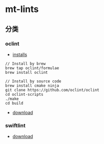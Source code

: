 # mt-lints

## 分类

### oclint

- [installs]()
```
// Install by brew
brew tap oclint/formulae
brew install oclint

// Install by source code
brew install cmake ninja
git clone https://github.com/oclint/oclint
cd oclint-scripts
./make
cd build
```
- [download](https://github.com/oclint/oclint/releases/tag/v20.11)


### swiftlint

- [download](https://github.com/realm/SwiftLint)
